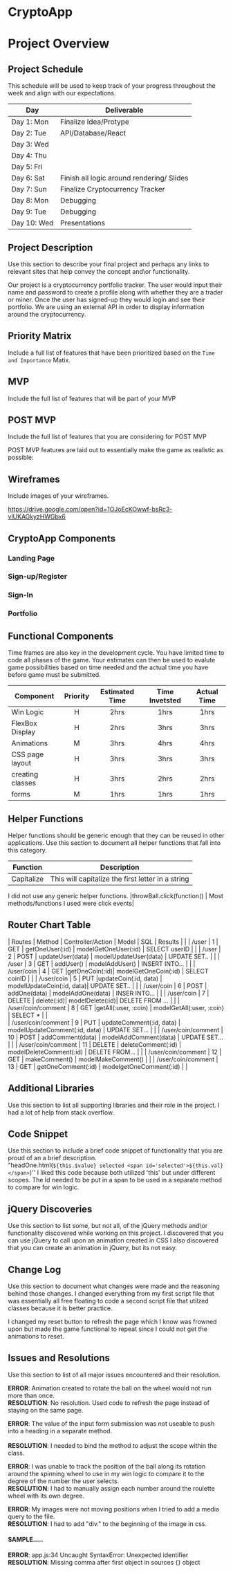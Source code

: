 # CryptoApp

# Project Overview

## Project Schedule

This schedule will be used to keep track of your progress throughout the week and align with our expectations.  

|  Day | Deliverable | 
|---|---| 
|Day 1: Mon| Finalize Idea/Protype| Yes
|Day 2: Tue| API/Database/React | Yes
|Day 3: Wed|  | Yes
|Day 4: Thu|  | Yes
|Day 5: Fri|  | Yes
|Day 6: Sat| Finish all logic around rendering/ Slides | Yes
|Day 7: Sun| Finalize Cryptocurrency Tracker| Yes
|Day 8: Mon| Debugging | Yes
|Day 9: Tue| Debugging | Yes
|Day 10: Wed| Presentations | Yes

## Project Description

Use this section to describe your final project and perhaps any links to relevant sites that help convey the concept and\or functionality.


Our project is a cryptocurrency portfolio tracker. The user would input their name and password to create a profile along with whether they are a trader or miner. Once the user has signed-up they would login and see their portfolio. We are using an external API in order to display information around the cryptocurrency. 

## Priority Matrix

Include a full list of features that have been prioritized based on the `Time and Importance` Matix.

## MVP

Include the full list of features that will be part of your MVP 



## POST MVP

Include the full list of features that you are considering for POST MVP

POST MVP features are laid out to essentially make the game as realistic as possible:


## Wireframes

Include images of your wireframes. 

https://drive.google.com/open?id=1OJoEcKOwwf-bsRc3-vlUKAGkyzHWGbx6

## CryptoApp Components

### Landing Page

### Sign-up/Register

### Sign-In 

### Portfolio



## Functional Components


Time frames are also key in the development cycle.  You have limited time to code all phases of the game.  Your estimates can then be used to evalute game possibilities based on time needed and the actual time you have before game must be submitted. 

| Component | Priority | Estimated Time | Time Invetsted | Actual Time |
| --- | :---: |  :---: | :---: | :---: |
| Win Logic | H | 2hrs| 1hrs | 1hrs |
| FlexBox Display | H | 2hrs| 3hrs | 3hrs |
| Animations | M | 3hrs| 4hrs | 4hrs |
| CSS page layout | H | 3hrs| 3hrs | 3hrs |
| creating classes | H | 3hrs| 2hrs | 2hrs |
| forms | M | 1hrs| 1hrs | 1hrs |

## Helper Functions
Helper functions should be generic enough that they can be reused in other applications. Use this section to document all helper functions that fall into this category.

| Function | Description | 
| --- | :---: |  
| Capitalize | This will capitalize the first letter in a string | 
I did not use any generic helper functions. 
|throwBall.click(function() | Most methods/functions I used were click events|

## Router Chart Table

| Routes |  Method | Controller/Action |  Model |  SQL | Results | |
| /user |  1 |  GET | getOneUser(:id) | modelGetOneUser(:id) |   SELECT userID  | |
| /user |  2 |  POST |   updateUser(data) |   modelUpdateUser(data) |  UPDATE SET.. | |
| /user |  3 |  GET  |   addUser()  | modelAddUser() | INSERT INTO...  | |
| /user/coin | 4 |  GET |getOneCoin(:id)| modelGetOneCoin(:id) |   SELECT coinID | |
| /user/coin | 5 |  PUT |updateCoin(:id, data) |  modelUpdateCoin(:id, data)|  UPDATE SET.. | |
| /user/coin | 6 |  POST |   addOne(data)  |  modelAddOne(data) |  INSER INTO...  | |
| /user/coin | 7 |  DELETE | delete(:id)| modelDelete(:id)|    DELETE FROM ... | |
| /user/coin/comment | 8 |  GET |getAll(:user, :coin) |   modelGetAll(:user, :coin) |  SELECT * | |   
| /user/coin/comment | 9 |  PUT | updateComment(:id, data) |   modelUpdateComment(:id, data) |  UPDATE SET... |  |
| /user/coin/comment | 10 | POST  |  addComment(data) |  modelAddComment(data) |  UPDATE SET...  |  |
| /user/coin/comment | 11 | DELETE | deleteComment(:id) |  modelDeleteComment(:id) | DELETE FROM... |  |
| /user/coin/comment | 12 | GET |  makeComment() |  modelMakeComment() |    | 
| /user/coin/comment | 13 | GET | getOneComment(:id) | modelgetOneComment(:id) |   |  

## Additional Libraries
 Use this section to list all supporting libraries and their role in the project. 
 I had a lot of help from stack overflow.

## Code Snippet

Use this section to include a brief code snippet of functionality that you are proud of an a brief description.  
"headOne.html(`${this.$value} selected <span id='selected'>${this.val}</span>`)''
I liked this code because both utilized 'this' but under different scopes. The Id needed to be put in a span to be used in a separate method to compare for win logic.

## jQuery Discoveries
 Use this section to list some, but not all, of the jQuery methods and\or functionality discovered while working on this project.
 I discovered that you can use jQuery to call upon an animation created in CSS
 I also discovered that you can create an animation in jQuery, but its not easy.

## Change Log
 Use this section to document what changes were made and the reasoning behind those changes. 
 I changed everything from my first script file that was essentially all free floating to code a second script file that utilzed classes because it is better practice.

 I changed my reset button to refresh the page which I know was frowned upon but made the game functional to repeat since I could not get the animations to reset.

## Issues and Resolutions
 Use this section to list of all major issues encountered and their resolution.
 
 **ERROR**: Animation created to rotate the ball on the wheel would not run more than once.<br/>
 **RESOLUTION**: No resolution. Used code to refresh the page instead of staying on the same page.

**ERROR**: The value of the input form submission was not useable to push into a heading in a separate method.<br/>           
**RESOLUTION**: I needed to bind the method to adjust the scope within the class.

**ERROR**: I was unable to track the position of the ball along its rotation around the spinning wheel to use in my win logic to compare it to the degree of the number the user selects.<br/>
**RESOLUTION**: I had to manually assign each number around the roulette wheel with its own degree.

**ERROR**: My images were not moving positions when I tried to add a media query to the file.<br/>
**RESOLUTION**: I had to add "div." to the beginning of the image in css.

#### SAMPLE.....
**ERROR**: app.js:34 Uncaught SyntaxError: Unexpected identifier                                
**RESOLUTION**: Missing comma after first object in sources {} object
